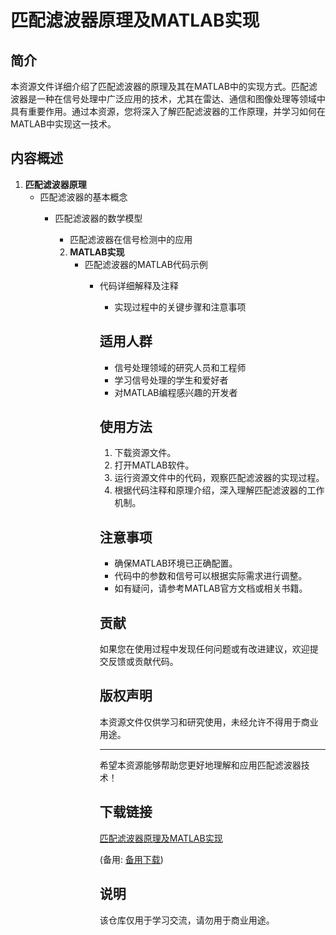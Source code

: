 # 匹配滤波器原理及MATLAB实现

## 简介
本资源文件详细介绍了匹配滤波器的原理及其在MATLAB中的实现方式。匹配滤波器是一种在信号处理中广泛应用的技术，尤其在雷达、通信和图像处理等领域中具有重要作用。通过本资源，您将深入了解匹配滤波器的工作原理，并学习如何在MATLAB中实现这一技术。

## 内容概述
1. **匹配滤波器原理**
   - 匹配滤波器的基本概念
      - 匹配滤波器的数学模型
         - 匹配滤波器在信号检测中的应用

         2. **MATLAB实现**
            - 匹配滤波器的MATLAB代码示例
               - 代码详细解释及注释
                  - 实现过程中的关键步骤和注意事项

                  ## 适用人群
                  - 信号处理领域的研究人员和工程师
                  - 学习信号处理的学生和爱好者
                  - 对MATLAB编程感兴趣的开发者

                  ## 使用方法
                  1. 下载资源文件。
                  2. 打开MATLAB软件。
                  3. 运行资源文件中的代码，观察匹配滤波器的实现过程。
                  4. 根据代码注释和原理介绍，深入理解匹配滤波器的工作机制。

                  ## 注意事项
                  - 确保MATLAB环境已正确配置。
                  - 代码中的参数和信号可以根据实际需求进行调整。
                  - 如有疑问，请参考MATLAB官方文档或相关书籍。

                  ## 贡献
                  如果您在使用过程中发现任何问题或有改进建议，欢迎提交反馈或贡献代码。

                  ## 版权声明
                  本资源文件仅供学习和研究使用，未经允许不得用于商业用途。

                  ---

                  希望本资源能够帮助您更好地理解和应用匹配滤波器技术！

                  ## 下载链接
                  [匹配滤波器原理及MATLAB实现](https://pan.quark.cn/s/9f677530ed97) 

                  (备用: [备用下载](https://pan.baidu.com/s/1Ychi2NEkiZlx3fxNSSqQNQ?pwd=1234))

                  ## 说明

                  该仓库仅用于学习交流，请勿用于商业用途。

